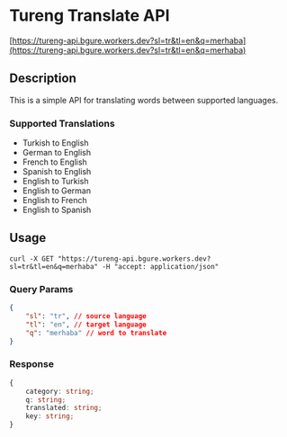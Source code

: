 # Tureng Translate API

[https://tureng-api.bgure.workers.dev?sl=tr&tl=en&q=merhaba](https://tureng-api.bgure.workers.dev?sl=tr&tl=en&q=merhaba)

## Description

This is a simple API for translating words between supported languages.

### Supported Translations

- Turkish to English
- German to English
- French to English
- Spanish to English
- English to Turkish
- English to German
- English to French
- English to Spanish

## Usage

```
curl -X GET "https://tureng-api.bgure.workers.dev?sl=tr&tl=en&q=merhaba" -H "accept: application/json"
```

### Query Params

```json
{
	"sl": "tr", // source language
	"tl": "en", // target language
	"q": "merhaba" // word to translate
}
```

### Response

```typescript
{
	category: string;
	q: string;
	translated: string;
	key: string;
}
```

